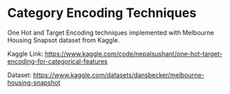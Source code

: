 # Category Encoding Techniques

One Hot and Target Encoding techniques implemented with Melbourne Housing Snapsot dataset from Kaggle.

Kaggle Link: https://www.kaggle.com/code/nepalsushant/one-hot-target-encoding-for-categorical-features

Dataset: https://www.kaggle.com/datasets/dansbecker/melbourne-housing-snapshot
